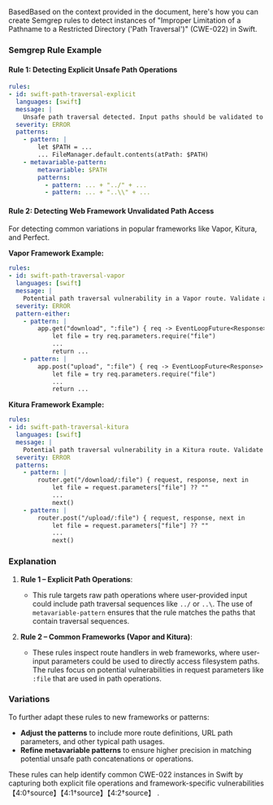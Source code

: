 BasedBased on the context provided in the document, here's how you can create Semgrep rules to detect instances of "Improper Limitation of a Pathname to a Restricted Directory ('Path Traversal')" (CWE-022) in Swift. 

### Semgrep Rule Example

#### Rule 1: Detecting Explicit Unsafe Path Operations

```yaml
rules:
- id: swift-path-traversal-explicit
  languages: [swift]
  message: |
    Unsafe path traversal detected. Input paths should be validated to ensure they do not contain traversal sequences or other unsafe content.
  severity: ERROR
  patterns:
    - pattern: |
        let $PATH = ...
        ... FileManager.default.contents(atPath: $PATH)
    - metavariable-pattern:
        metavariable: $PATH
        patterns:
          - pattern: ... + "../" + ...
          - pattern: ... + "..\\" + ...
```

#### Rule 2: Detecting Web Framework Unvalidated Path Access
For detecting common variations in popular frameworks like Vapor, Kitura, and Perfect.

**Vapor Framework Example:**

```yaml
rules:
- id: swift-path-traversal-vapor
  languages: [swift]
  message: |
    Potential path traversal vulnerability in a Vapor route. Validate and sanitize incoming 'file' parameter.
  severity: ERROR
  pattern-either:
    - pattern: |
        app.get("download", ":file") { req -> EventLoopFuture<Response> in
            let file = try req.parameters.require("file")
            ...
            return ...
    - pattern: |
        app.post("upload", ":file") { req -> EventLoopFuture<Response> in
            let file = try req.parameters.require("file")
            ...
            return ...
```

**Kitura Framework Example:**

```yaml
rules:
- id: swift-path-traversal-kitura
  languages: [swift]
  message: |
    Potential path traversal vulnerability in a Kitura route. Validate and sanitize incoming 'file' parameter.
  severity: ERROR
  patterns:
    - pattern: |
        router.get("/download/:file") { request, response, next in
            let file = request.parameters["file"] ?? ""
            ...
            next()
    - pattern: |
        router.post("/upload/:file") { request, response, next in
            let file = request.parameters["file"] ?? ""
            ...
            next()
```

### Explanation
1. **Rule 1 – Explicit Path Operations**:
   - This rule targets raw path operations where user-provided input could include path traversal sequences like `../` or `..\`. The use of `metavariable-pattern` ensures that the rule matches the paths that contain traversal sequences.

2. **Rule 2 – Common Frameworks (Vapor and Kitura)**:
   - These rules inspect route handlers in web frameworks, where user-input parameters could be used to directly access filesystem paths. The rules focus on potential vulnerabilities in request parameters like `:file` that are used in path operations.
   
### Variations

To further adapt these rules to new frameworks or patterns:
- **Adjust the patterns** to include more route definitions, URL path parameters, and other typical path usages.
- **Refine metavariable patterns** to ensure higher precision in matching potential unsafe path concatenations or operations.

These rules can help identify common CWE-022 instances in Swift by capturing both explicit file operations and framework-specific vulnerabilities【4:0†source】【4:1†source】【4:2†source】 .